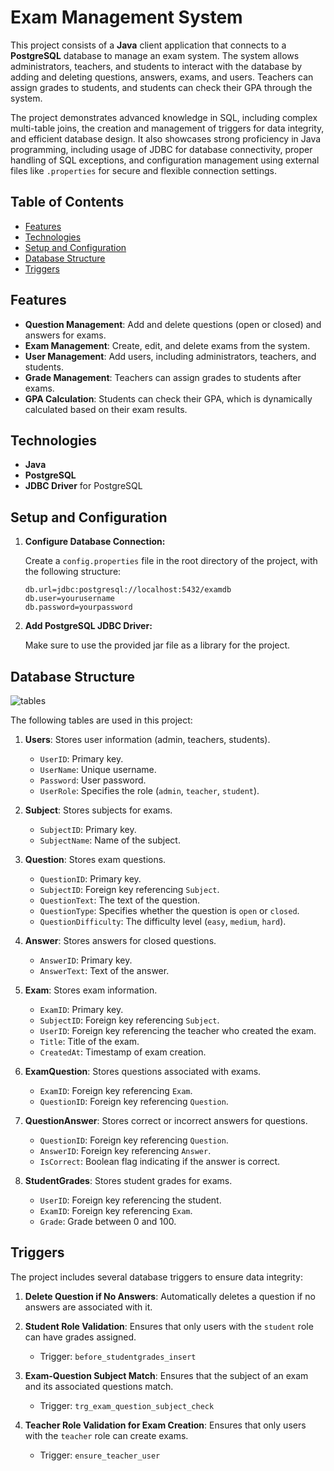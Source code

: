 # Exam Management System

This project consists of a **Java** client application that connects to a **PostgreSQL** database to manage an exam system. The system allows administrators, teachers, and students to interact with the database by adding and deleting questions, answers, exams, and users. Teachers can assign grades to students, and students can check their GPA through the system.

The project demonstrates advanced knowledge in SQL, including complex multi-table joins, the creation and management of triggers for data integrity, and efficient database design. It also showcases strong proficiency in Java programming, including usage of JDBC for database connectivity, proper handling of SQL exceptions, and configuration management using external files like `.properties` for secure and flexible connection settings.

## Table of Contents

- [Features](#features)
- [Technologies](#technologies)
- [Setup and Configuration](#setup-and-configuration)
- [Database Structure](#database-structure)
- [Triggers](#triggers)

## Features

- **Question Management**: Add and delete questions (open or closed) and answers for exams.
- **Exam Management**: Create, edit, and delete exams from the system.
- **User Management**: Add users, including administrators, teachers, and students.
- **Grade Management**: Teachers can assign grades to students after exams.
- **GPA Calculation**: Students can check their GPA, which is dynamically calculated based on their exam results.

## Technologies

- **Java**
- **PostgreSQL**
- **JDBC Driver** for PostgreSQL

## Setup and Configuration

1. **Configure Database Connection:**

   Create a `config.properties` file in the root directory of the project, with the following structure:
   ```properties
   db.url=jdbc:postgresql://localhost:5432/examdb
   db.user=yourusername
   db.password=yourpassword
   ```

2. **Add PostgreSQL JDBC Driver:**

   Make sure to use the provided jar file as a library for the project.

## Database Structure

![tables](https://github.com/user-attachments/assets/96bbd5cb-b7c3-44f2-b155-181bb9f57516)


The following tables are used in this project:

1. **Users**: Stores user information (admin, teachers, students).
   - `UserID`: Primary key.
   - `UserName`: Unique username.
   - `Password`: User password.
   - `UserRole`: Specifies the role (`admin`, `teacher`, `student`).

2. **Subject**: Stores subjects for exams.
   - `SubjectID`: Primary key.
   - `SubjectName`: Name of the subject.

3. **Question**: Stores exam questions.
   - `QuestionID`: Primary key.
   - `SubjectID`: Foreign key referencing `Subject`.
   - `QuestionText`: The text of the question.
   - `QuestionType`: Specifies whether the question is `open` or `closed`.
   - `QuestionDifficulty`: The difficulty level (`easy`, `medium`, `hard`).

4. **Answer**: Stores answers for closed questions.
   - `AnswerID`: Primary key.
   - `AnswerText`: Text of the answer.

5. **Exam**: Stores exam information.
   - `ExamID`: Primary key.
   - `SubjectID`: Foreign key referencing `Subject`.
   - `UserID`: Foreign key referencing the teacher who created the exam.
   - `Title`: Title of the exam.
   - `CreatedAt`: Timestamp of exam creation.

6. **ExamQuestion**: Stores questions associated with exams.
   - `ExamID`: Foreign key referencing `Exam`.
   - `QuestionID`: Foreign key referencing `Question`.

7. **QuestionAnswer**: Stores correct or incorrect answers for questions.
   - `QuestionID`: Foreign key referencing `Question`.
   - `AnswerID`: Foreign key referencing `Answer`.
   - `IsCorrect`: Boolean flag indicating if the answer is correct.

8. **StudentGrades**: Stores student grades for exams.
   - `UserID`: Foreign key referencing the student.
   - `ExamID`: Foreign key referencing `Exam`.
   - `Grade`: Grade between 0 and 100.

## Triggers

The project includes several database triggers to ensure data integrity:

1. **Delete Question if No Answers**: Automatically deletes a question if no answers are associated with it.
   
2. **Student Role Validation**: Ensures that only users with the `student` role can have grades assigned.
   - Trigger: `before_studentgrades_insert`

3. **Exam-Question Subject Match**: Ensures that the subject of an exam and its associated questions match.
   - Trigger: `trg_exam_question_subject_check`

4. **Teacher Role Validation for Exam Creation**: Ensures that only users with the `teacher` role can create exams.
   - Trigger: `ensure_teacher_user`

